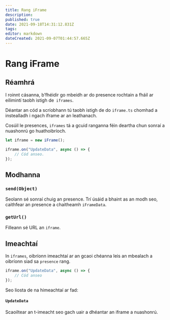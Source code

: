 ```yaml
---
title: Rang iFrame
description:
published: true
date: 2021-09-18T14:31:12.831Z
tags:
editor: markdown
dateCreated: 2021-09-07T01:44:57.665Z
---
```


# Rang iFrame

## Réamhrá

I roinnt cásanna, b’fhéidir go mbeidh ar do presence rochtain a fháil ar eilimintí taobh istigh de` iframes`.

Déantar an cód a scríobhann tú taobh istigh de do `iframe.ts` chomhad a instealladh i ngach iframe ar an leathanach.

Cosúil le presences, `iframes` tá a gcuid ranganna féin deartha chun sonraí a nuashonrú go huathoibríoch.

```typescript
let iframe = new iFrame();

iframe.on("UpdateData", async () => {
    // Cód anseo.
});
```

## Modhanna

### `send(Object)`
Seolann sé sonraí chuig an presence. Trí úsáid a bhaint as an modh seo, caithfear an presence a chaitheamh `iFrameData`.

### `getUrl()`
Filleann sé URL an `iframe`.

## Imeachtaí
In `iframes`, oibríonn imeachtaí ar an gcaoi chéanna leis an mbealach a oibríonn siad sa `presence` rang.

```typescript
iframe.on("UpdateData", async () => {
    // Cód anseo
});
```

Seo liosta de na himeachtaí ar fad:

#### `UpdateData`

Scaoiltear an t-imeacht seo gach uair a dhéantar an iframe a nuashonrú.
